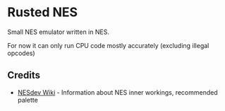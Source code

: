 # Rusted NES

Small NES emulator written in NES.

For now it can only run CPU code mostly accurately (excluding illegal opcodes)

## Credits
- [NESdev Wiki](https://www.nesdev.org/wiki/Nesdev_Wiki) - Information about NES inner workings, recommended palette
